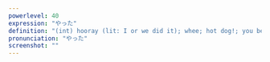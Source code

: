 ```yaml
---
powerlevel: 40
expression: "やった"
definition: "(int) hooray (lit: I or we did it); whee; hot dog!; you beaut; whacko; yowzer!; whoopee!; yes!; (P)"
pronunciation: "やった"
screenshot: ""
---
```

